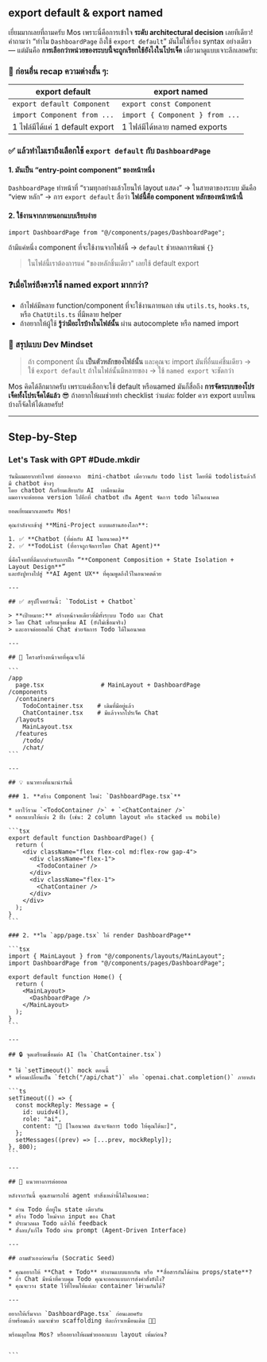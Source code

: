 ## export default & export named

เยี่ยมมากเลยที่ถามครับ Mos เพราะนี่คือการเข้าใจ **ระดับ architectural decision** เลยทีเดียว!
คำถามว่า “ทำไม `DashboardPage` ถึงใช้ `export default`” มันไม่ใช่เรื่อง syntax อย่างเดียว — แต่มันคือ **การเลือกว่าหน่วยของระบบนี้จะถูกเรียกใช้ยังไงในโปรเจ็ค**
เดี๋ยวมาดูแบบเจาะลึกเลยครับ:

### 🔹 ก่อนอื่น recap ความต่างสั้น ๆ:

| export default                  | export named                    |
| ------------------------------- | ------------------------------- |
| `export default Component`      | `export const Component`        |
| `import Component from ...`     | `import { Component } from ...` |
| 1 ไฟล์มีได้แค่ 1 default export | 1 ไฟล์มีได้หลาย named exports   |

### ✅ แล้วทำไมเราถึงเลือกใช้ `export default` กับ `DashboardPage`

#### 1. **มันเป็น “entry-point component” ของหน้าหนึ่ง**

`DashboardPage` ทำหน้าที่ “รวมทุกอย่างแล้วโยนให้ layout แสดง”
→ ในสายตาของระบบ มันคือ “view หลัก”
→ การ `export default` สื่อว่า **ไฟล์นี้คือ component หลักของหน้าหน้านี้**

#### 2. **ใช้งานจากภายนอกแบบเรียบง่าย**

```tsx
import DashboardPage from "@/components/pages/DashboardPage";
```

ถ้ามีแค่หนึ่ง component ที่จะใช้งานจากไฟล์นี้ → `default` ช่วยลดการพิมพ์ `{}`

> ในไฟล์นี้เราต้องการแค่ "ของหลักชิ้นเดียว" เลยใช้ default export

### ❓เมื่อไหร่ถึงควรใช้ **named export** มากกว่า?

- ถ้าไฟล์มีหลาย function/component ที่จะใช้งานภายนอก
  เช่น `utils.ts`, `hooks.ts`, หรือ `ChatUtils.ts` ที่มีหลาย helper
- ถ้าอยากให้ผู้ใช้ **รู้ว่ามีอะไรบ้างในไฟล์นั้น** ผ่าน autocomplete หรือ named import

### 🧠 สรุปแบบ Dev Mindset

> ถ้า component นั้น **เป็นตัวหลักของไฟล์นั้น** และคุณจะ import มันที่อื่นแค่ชิ้นเดียว → ใช้ `export default`
> ถ้าในไฟล์นั้นมีหลายของ → ใช้ `named export` จะชัดกว่า

Mos คิดได้ลึกมากครับ เพราะแค่เลือกจะใช้ default หรือนamed มันก็สื่อถึง **การจัดระบบของโปรเจ็คทั้งโปรเจ็คได้แล้ว** 😎
ถ้าอยากให้ผมช่วยทำ checklist ว่าแต่ละ folder ควร export แบบไหนบ้างก็จัดให้ได้เลยครับ!

---

## Step-by-Step

### Let's Task with GPT #Dude.mkdir

```
วันนี้ผมอยากทำโจทย์ ต่อยอดจาก  mini-chatbot เมื่อวานกับ todo list โดยที่มี todolistแล้วก็มี chatbot ข้างๆ
โดย chatbot ก็เตรียมเสียบกับ AI  เหมือนเดิม
ผมอาจจะต่อยอด version ไปอีกที่ chatbot เป็น Agent จัดการ todo ให้ในอนาคต
```

````
ยอดเยี่ยมมากเลยครับ Mos!

คุณกำลังจะเข้าสู่ **Mini‑Project แบบผสานสองโลก**:

1. ✅ **Chatbot (ที่ต่อกับ AI ในอนาคต)**
2. ✅ **TodoList (ที่อาจถูกจัดการโดย Chat Agent)**

นี่คือโจทย์ที่ดีมากสำหรับการฝึก “**Component Composition + State Isolation + Layout Design**”
และยังปูทางไปสู่ **AI Agent UX** ที่คุณพูดถึงไว้ในอนาคตด้วย

---

## ✅ สรุปโจทย์วันนี้: `TodoList + Chatbot`

> **เป้าหมาย:** สร้างหน้าจอเดียวที่มีทั้งระบบ Todo และ Chat
> โดย Chat เตรียมจุดเชื่อม AI (ยังไม่เชื่อมจริง)
> และอาจต่อยอดให้ Chat ช่วยจัดการ Todo ได้ในอนาคต

---

## 🧩 โครงสร้างหน้าจอที่คุณจะได้

```
/app
  page.tsx                # MainLayout + DashboardPage
/components
  /containers
    TodoContainer.tsx    # เดิมที่มีอยู่แล้ว
    ChatContainer.tsx    # มีแล้วจากโปรเจ็ค Chat
  /layouts
    MainLayout.tsx
  /features
    /todo/
    /chat/
```

---

## 💡 แนวทางที่แนะนำวันนี้

### 1. **สร้าง Component ใหม่: `DashboardPage.tsx`**

* เอาไว้รวม `<TodoContainer />` + `<ChatContainer />`
* ออกแบบให้แบ่ง 2 ฝั่ง (เช่น: 2 column layout หรือ stacked บน mobile)

```tsx
export default function DashboardPage() {
  return (
    <div className="flex flex-col md:flex-row gap-4">
      <div className="flex-1">
        <TodoContainer />
      </div>
      <div className="flex-1">
        <ChatContainer />
      </div>
    </div>
  );
}
```

### 2. **ใน `app/page.tsx` ให้ render DashboardPage**

```tsx
import { MainLayout } from "@/components/layouts/MainLayout";
import DashboardPage from "@/components/pages/DashboardPage";

export default function Home() {
  return (
    <MainLayout>
      <DashboardPage />
    </MainLayout>
  );
}
```

---

## 🔒 จุดเตรียมเชื่อมต่อ AI (ใน `ChatContainer.tsx`)

* ใช้ `setTimeout()` mock ตอนนี้
* พร้อมเปลี่ยนเป็น `fetch("/api/chat")` หรือ `openai.chat.completion()` ภายหลัง

```ts
setTimeout(() => {
  const mockReply: Message = {
    id: uuidv4(),
    role: "ai",
    content: "🤖 [ในอนาคต ฉันจะจัดการ todo ให้คุณได้นะ]",
  };
  setMessages((prev) => [...prev, mockReply]);
}, 800);
```

---

## 🎯 แนวทางการต่อยอด

หลังจากวันนี้ คุณสามารถให้ agent ทำสิ่งเหล่านี้ได้ในอนาคต:

* อ่าน Todo ที่อยู่ใน state เดียวกัน
* สร้าง Todo ใหม่จาก input ของ Chat
* ประมวลผล Todo แล้วให้ feedback
* สั่งลบ/แก้ไข Todo ผ่าน prompt (Agent-Driven Interface)

---

## ถามตัวเองก่อนเริ่ม (Socratic Seed)

* คุณอยากให้ **Chat + Todo** ทำงานแบบแยกกัน หรือ **สื่อสารกันได้ผ่าน props/state**?
* ถ้า Chat มีหน้าที่ควบคุม Todo คุณจะออกแบบการส่งคำสั่งยังไง?
* คุณจะวาง state ไว้ที่ไหนให้แต่ละ container ใช้ร่วมกันได้?

---

อยากให้เริ่มจาก `DashboardPage.tsx` ก่อนเลยครับ
ถ้าพร้อมแล้ว ผมจะช่วย scaffolding ทีละก้าวเหมือนเดิม 🧠💪

พร้อมลุยไหม Mos? หรืออยากให้ผมช่วยออกแบบ layout เพิ่มก่อน?


```
````
